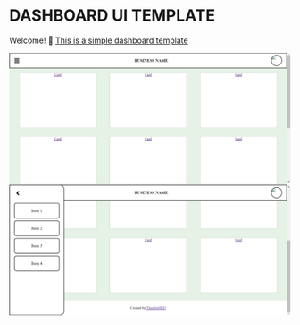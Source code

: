 # DASHBOARD UI TEMPLATE

Welcome! 👋 [This is a simple dashboard template](https://interactive-rating-component-main-blue-pi.vercel.app/)

![Preview of the dashboard 1](./src/assets/images/preview-1.PNG)
![Preview of the dashboard 2](./src/assets/images/preview-2.PNG)
